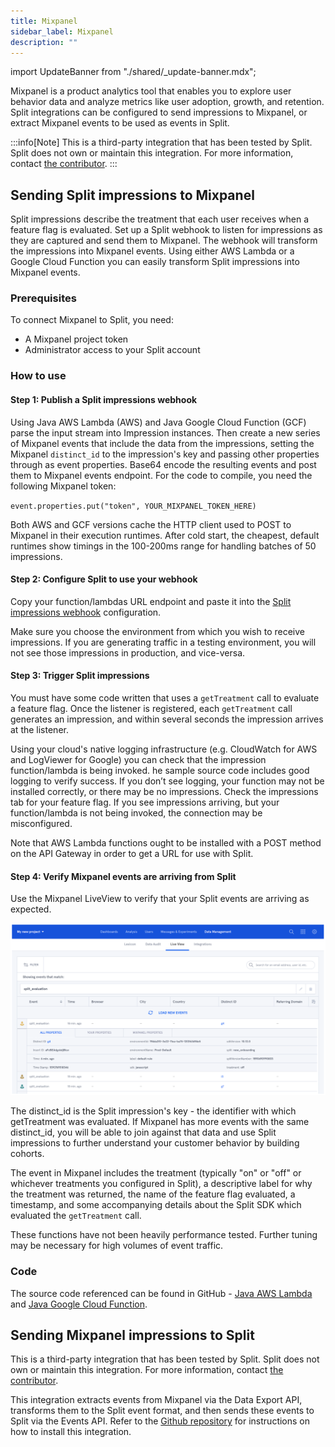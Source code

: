 ```yaml
---
title: Mixpanel
sidebar_label: Mixpanel
description: ""
---
```


<p>
  <button hidden style={{borderRadius:'8px', border:'1px', fontFamily:'Courier New', fontWeight:'800', textAlign:'left'}}> help.split.io link: https://help.split.io/hc/en-us/articles/360045503191-Mixpanel </button>
</p>

import UpdateBanner from "./shared/_update-banner.mdx";

 <UpdateBanner integration={frontMatter.title} />

Mixpanel is a product analytics tool that enables you to explore user behavior data and analyze metrics like user adoption, growth, and retention. Split integrations can be configured to send impressions to Mixpanel, or extract Mixpanel events to be used as events in Split.

:::info[Note]
This is a third-party integration that has been tested by Split. Split does not own or maintain this integration. For more information, contact [the contributor](https://github.com/dbmartin00).
:::

## Sending Split impressions to Mixpanel

Split impressions describe the treatment that each user receives when a feature flag is evaluated.  Set up a Split webhook to listen for impressions as they are captured and send them to Mixpanel.  The webhook will transform the impressions into Mixpanel events. Using either AWS Lambda or a Google Cloud Function you can easily transform Split impressions into Mixpanel events.

### Prerequisites

To connect Mixpanel to Split, you need:
* A Mixpanel project token
* Administrator access to your Split account

### How to use

#### Step 1: Publish a Split impressions webhook

Using Java AWS Lambda (AWS) and Java Google Cloud Function (GCF) parse the input stream into Impression instances. Then create a new series of Mixpanel events that include the data from the impressions, setting the Mixpanel `distinct_id` to the impression's key and passing other properties through as event properties. Base64 encode the resulting events and post them to Mixpanel events endpoint. For the code to compile, you need the following Mixpanel token:

`event.properties.put("token", YOUR_MIXPANEL_TOKEN_HERE)`

Both AWS and GCF versions cache the HTTP client used to POST to Mixpanel in their execution runtimes.  After cold start, the cheapest, default runtimes show timings in the 100-200ms range for handling batches of 50 impressions.

#### Step 2: Configure Split to use your webhook

Copy your function/lambdas URL endpoint and paste it into the [Split impressions webhook](https://help.split.io/hc/en-us/articles/360020700232-Webhook-impressions) configuration.

Make sure you choose the environment from which you wish to receive impressions. If you are generating traffic in a testing environment, you will not see those impressions in production, and vice-versa.

#### Step 3: Trigger Split impressions

You must have some code written that uses a `getTreatment` call to evaluate a feature flag. Once the listener is registered, each `getTreatment` call generates an impression, and within several seconds the impression arrives at the listener.

Using your cloud's native logging infrastructure (e.g. CloudWatch for AWS and LogViewer for Google) you can check that the impression function/lambda is being invoked.  he sample source code includes good logging to verify success.  If you don’t see logging, your function may not be installed correctly, or there may be no impressions.  Check the impressions tab for your feature flag. If you see impressions arriving, but your function/lambda is not being invoked, the connection may be misconfigured.  

Note that AWS Lambda functions ought to be installed with a POST method on the API Gateway in order to get a URL for use with Split.

#### Step 4: Verify Mixpanel events are arriving from Split

Use the Mixpanel LiveView to verify that your Split events are arriving as expected.

![](./static/mixpanel.png)

The distinct_id is the Split impression's key - the identifier with which getTreatment was evaluated. If Mixpanel has more events with the same distinct_id, you will be able to join against that data and use Split impressions to further understand your customer behavior by building cohorts.

The event in Mixpanel includes the treatment (typically "on" or "off" or whichever treatments you configured in Split), a descriptive label for why the treatment was returned, the name of the feature flag evaluated, a timestamp, and some accompanying details about the Split SDK which evaluated the `getTreatment` call.

These functions have not been heavily performance tested.  Further tuning may be necessary for high volumes of event traffic.  

### Code

The source code referenced can be found in GitHub - [Java AWS Lambda](https://github.com/dbmartin00/split2mixpanel) and [Java Google Cloud Function](https://github.com/dbmartin00/split2mixpanelGCF).

## Sending Mixpanel impressions to Split

This is a third-party integration that has been tested by Split. Split does not own or maintain this integration. For more information, contact [the contributor](https://github.com/dbmartin00).

This integration extracts events from Mixpanel via the Data Export API, transforms them to the Split event format, and then sends these events to Split via the Events API. Refer to the [Github repository](https://github.com/dbmartin00/mixpanel2split) for instructions on how to install this integration.